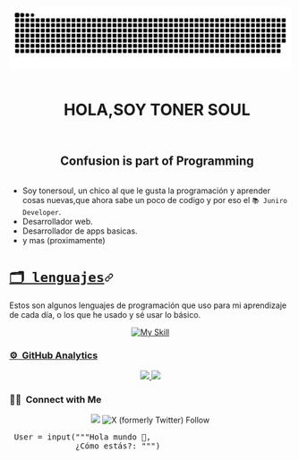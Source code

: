 <div align="center">
  <img  src="https://github.com/1999AZZAR/1999AZZAR/blob/main/resources/img/grid-snake.svg"
       alt="snake" /></a>
</div>


<div id="user-content-toc">
  <ul align="center">
    <summary><h1 style="display: inline-block">HOLA,SOY TONER SOUL</h1> </summary>
  </ul>
</div>

<!--h2 without bottom border-->
<div id="user-content-toc">
  <ul align="center">
    <summary><h2 style="display: inline-block">Confusion is part of Programming</h2></summary>
  </ul>
</div>

- Soy tonersoul, un chico al que le gusta la programación y aprender cosas nuevas,que ahora sabe un poco de codigo y por eso el `📚 Juniro Developer`.
- Desarrollador web.
- Desarrollador de apps basicas.
- y mas (proximamente)

<h1 tabindex="-1" id="user-content--lenguajes" dir="auto"><a class="heading-link" href="#-lenguajes"><code>🗂 lenguajes</code><svg class="octicon octicon-link" viewBox="0 0 16 16" version="1.1" width="16" height="16" aria-hidden="true"><path d="m7.775 3.275 1.25-1.25a3.5 3.5 0 1 1 4.95 4.95l-2.5 2.5a3.5 3.5 0 0 1-4.95 0 .751.751 0 0 1 .018-1.042.751.751 0 0 1 1.042-.018 1.998 1.998 0 0 0 2.83 0l2.5-2.5a2.002 2.002 0 0 0-2.83-2.83l-1.25 1.25a.751.751 0 0 1-1.042-.018.751.751 0 0 1-.018-1.042Zm-4.69 9.64a1.998 1.998 0 0 0 2.83 0l1.25-1.25a.751.751 0 0 1 1.042.018.751.751 0 0 1 .018 1.042l-1.25 1.25a3.5 3.5 0 1 1-4.95-4.95l2.5-2.5a3.5 3.5 0 0 1 4.95 0 .751.751 0 0 1-.018 1.042.751.751 0 0 1-1.042.018 1.998 1.998 0 0 0-2.83 0l-2.5 2.5a1.998 1.998 0 0 0 0 2.83Z"></path></svg></a></h1>

<p dir="auto">Estos son algunos lenguajes de programación que uso para mi aprendizaje de cada día, o los que he usado y sé usar lo básico.</p>
<p align="center"><a target="_blank" rel="noopener noreferrer nofollow" href="https://camo.githubusercontent.com/e38881f2bb5e9963d67e10529807190728726d842881f65f2fd26633e6656337/68747470733a2f2f736b696c6c69636f6e732e6465762f69636f6e733f693d7079"><img src="https://camo.githubusercontent.com/e38881f2bb5e9963d67e10529807190728726d842881f65f2fd26633e6656337/68747470733a2f2f736b696c6c69636f6e732e6465762f69636f6e733f693d7079" alt="My Skill" data-canonical-src="https://skillicons.dev/icons?i=py" style="max-width: 100%;"></a> <a target="_blank" rel="noopener noreferrer nofollow" href="https://camo.githubusercontent.com/a4199191bff0e00930a78bbcd5f4257c4db4efc3d4bf3b19ca16041751b4c1be/68747470733a2f2f736b696c6c69636f6e732e6465762f69636f6e733f693d6a73">

  
### ⚙️ &nbsp;GitHub Analytics

<p align="center">
<a href="https://github.com/tonersoul">
  <img height="180em" src="https://github-readme-stats-eight-theta.vercel.app/api?username=tonersoul&show_icons=true&theme=algolia&include_all_commits=true&count_private=true"/>
  <img height="180em" src="https://github-readme-stats-eight-theta.vercel.app/api/top-langs/?username=tonersoul&layout=compact&langs_count=8&theme=algolia"/>
</a>
</p>

### 🤝🏻 &nbsp;Connect with Me

<p align="center">
<a href="mailto:tonersoul@gmail.com"><img src="https://img.shields.io/badge/-tonersoul@gmail.com-D14836?style=flat&logo=Gmail&logoColor=white"/></a>
<img alt="X (formerly Twitter) Follow" src="https://img.shields.io/twitter/follow/TonerSoul">


<pre> <span class="pl-v">User</span> <span class="pl-c1">=</span> <span class="pl-en">input</span>(<span class="pl-s">"""Hola mundo 👋,</span>
<span class="pl-s">              ¿Cómo estás?: """</span>)
 </pre>
